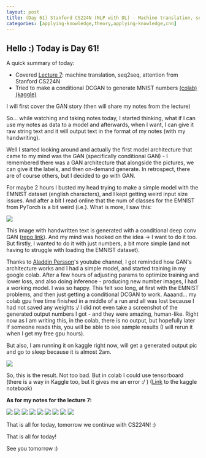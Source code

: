 ```yaml
---
layout: post
title: (Day 61) Stanford CS224N (NLP with DL) - Machine translation, seq2seq + a side CDCGAN mini project
categories: [applying-knowledge,theory,applying-knowledge,cnn]
---
```


## Hello :) Today is Day 61!
A quick summary of today:
* Covered [Lecture 7](https://youtu.be/wzfWHP6SXxY?list=PLoROMvodv4rMFqRtEuo6SGjY4XbRIVRd4): machine translation, seq2seq, attention from Stanford CS224N
* Tried to make a conditional DCGAN to generate MNIST numbers [(colab)](https://colab.research.google.com/drive/182I_gBSORJfNdVZuxcBYKFNxo0gNNLFx?usp=drive_link) [(kaggle)](https://www.kaggle.com/code/divakaivan12/cdcgan-mnist-number-generator)

I will first cover the GAN story
(then will share my notes from the lecture)

So... while watching and taking notes today, I started thinking, what if I can use my notes as data to a model and afterwards, when I want, I can give it raw string text and it will output text in the format of my notes (with my handwriting).

Well I started looking around and actually the first model architecture that came to my mind was the GAN (specifically conditional GAN) - I remembered there was a GAN architecture that alongside the pictures, we can give it the labels, and then on-demand generate. In retrospect, there are of course others, but I decided to go with GAN. 

For maybe 2 hours I busted my head trying to make a simple model with the EMNIST dataset (english characters), and I kept getting weird input size issues. And after a bit I read online that the num of classes for the EMNIST from PyTorch is a bit weird (i.e.). What is more, I saw this: 

![](https://blogger.googleusercontent.com/img/a/AVvXsEgNsRHOFYgkTUIo1ZMQt2aZbago04ZZQ27lsuMOaL3s69gqgMhDsPzLitWH7FAOckrfGqrkG3A17f_Wh2H-BeQv79r7s5rp9cyUlXmZJE3jTGNyj4WEvEh8eMKCusRnAPb1ImPXnE3JDYZo95V5FXv4_JNIsBkzQ9IrA5GXDdBhb8W4z1o2U2T0LYajOobN)

This image with handwritten text is generated with a conditional deep conv GAN ([repo link](https://github.com/tomWitkowski/EMNIST-CONDITIONAL-GAN/tree/master)). And my mind was hooked on the idea -> I want to do it too. But firstly, I wanted to do it with just numbers, a bit more simple (and not having to struggle with loading the EMNIST dataset). 

Thanks to [Aladdin Persson](https://youtu.be/Hp-jWm2SzR8)'s youtube channel, I got reminded how GAN's architecture works and I had a simple model, and started training in my google colab. After a few hours of adjusting params to optimize training and lower loss, and also doing inference - producing new number images, I had a working model. I was so happy. This felt soo long, at first with the EMNIST problems, and then just getting a conditional DCGAN to work. Aaaand... my colab gpu free time finished in a middle of a run and all was lost because I had not saved any weights :/ I did not even take a screenshot of the generated output numbers I got - and they were amazing, human-like. 
Right now as I am writing this, in the colab, there is no output, but hopefully later if someone reads this, you will be able to see sample results (I will rerun it when I get my free gpu hours). 

But also, I am running it on kaggle right now, will get a generated output pic and go to sleep because it is almost 2am.

![](https://blogger.googleusercontent.com/img/a/AVvXsEhESTy9JKmwJ6SmXFZnmf4cfWdT5S71W8gu1n9OzCycccRMUa1N9Wjn7F-bu9MO3q0bBnVYyjJ4QqPhnnI-xnvqFVWT7R6GFdr3QLJwGU70nIZtW5Z8BQsHGge1u8PcnyZy8X3Y35r6zG6EvxFMiiIOr5BrLcnLDKmvL9-mwnqP2maM6ECib0fxmDH9VceR)

So, this is the result. Not too bad. But in colab I could use tensorboard (there is a way in Kaggle too, but it gives me an error :/ ) ([Link](https://www.kaggle.com/code/divakaivan12/gan-mnist-number-generator/notebook?scriptVersionId=165157007) to the kaggle notebook)

**As for my notes for the lecture 7:**

![](https://blogger.googleusercontent.com/img/a/AVvXsEi84Rwlxve20YMNqV8YpQj7jlcxEQE2I2CRhSa8stLU_L7k03fjbNtd3BIr92im8oGX1cZRAaCUsB0IsAn97fH5LctE2kPnAvV9MycpLxdoGZHXPTJycdVeS7gqgQDpqdH0nXvWbd7I9Nk02HgdzvWldcB2-iNAelLMWu52K1JEKfM67WCF3BAMeY3XK3an)
![](https://blogger.googleusercontent.com/img/a/AVvXsEjrXsptU4mi-uksXYqm0x8XIDzJ4Dm7pGbiUArkD6bOjcUlg3q4rQMaW4GUGBZrZ2iQ12NxpvLBKzQDHBgPAXfC_L28OjOMhyCiI64fHsJKXBU_-A0_sprBOOU-hAAJ0UqJ3oCTUd0YwvvwPXakBfLBpoJ1EpYngzghe2k53BtYsyApTP8-6KLBmDAOA4-u)
![](https://blogger.googleusercontent.com/img/a/AVvXsEizznICqyDCJ2lX4XhlzriZfWSAyMCBXOgVxmNg6OLts_l_pBJ5mFbLsT0Ue0s9_Pl8wwptEAR7A9rxz_jEFBDpe4Z_Bv4K3rVtd9xGHKsIh9tg7d9EJNSJ8WP2OPVIzNqF3obNkuRT9Xg_zHUIbN8wCo0C8HZSmDwSDhnObJUIcLzvW4JJJdfMTM0c9K9E)
![](https://blogger.googleusercontent.com/img/a/AVvXsEgOS_Mt_J8jmspF6AquBiP-Y5f6SBzGJTAlfm9q-l1gaHSTHZBdz_aL8KHL6hdreb-zaIKrZLVAqXQdt96tEfAF250O3ncwL1F_jaUVCfk-rXkSm9hIXxrPNWrP_YClAkvv8UniC3jPirUJNbytbEiPUR11un9xtESPLNid_65GfpP8I9GSMtvi99MYxYr2)
![](https://blogger.googleusercontent.com/img/a/AVvXsEhi3uT-5ULVJlO6grpP5gDaAzFZqSBqGyWTOFqF0MFNctCvGpKUKGs367RkpAMIEDRweBH2GiJGsB7UhYnkl9qJVPtJbuaT67snfEB0mI5QZnPfo8bqa_Jpny9ZjvEKSJfP2RWF0c2IgxMBIG99pkZyMkrkQcQJKlVU0-9iXjqVhwpc_XQUUxVwIrZVCtsL)
![](https://blogger.googleusercontent.com/img/a/AVvXsEgpG72KVWtdTt-hPKcA6kW1WF5rvCL4RKEnlnteYfKOqKXFq05tpEB5vgJQFpWrQsyYhUgih7LSF3g1Oj2xJC6eT6hlGz54xEcgYNdbSvu7hbzjTXk_6CLMvr6oL9S0T9DItJc983tfL3zTEtdDDUFWMZlDgE94jrF6UEY2fejPYiUM6TewL0doMYsq0pZ2)
![](https://blogger.googleusercontent.com/img/a/AVvXsEgeCUCHL9EuB6Ca5JkgRtGEdmgLCgpapiLjn7tA0NMDnpF07NOVV2oUGSOgZaYH7M-bGsR107fGvANsc1oswvrxgyvyH_N1cs2nIXuUdXN66K1SFrE3TAImakYqRUH_SwneOB42_1ON-A1y2sNaTZXg8S8oWBUA73N-bC8aZ6-eSnhYh8JAdI9hYxaVM0B9)
![](https://blogger.googleusercontent.com/img/a/AVvXsEiuGnhGmKexRrUHyS0nkukydWv_FuxWrPBui3GyVOk7_J0o6jljPk6cWicxzehy4nFg1B5lbOZIw56RB88YUDbh-H6zj6hSbd85juQr9aKb8lzh07lCP0LH86vPPIhaLWLZb9BNHwFGzjHygssWeZ69kli44kTeZjVDJSZpVE3lAKPVkO2lzamo8BXo_KGd)
![](https://blogger.googleusercontent.com/img/a/AVvXsEhNgDvslku5giN8ajDjqU-xZ1-xJ9NsD-M8BLxg1CGy646HVLXPRnTtr_dAWMeWu4byZldvhS6Ar6VpRVlFyjTMq01mFe0thUIrmnS2oERaTncVAMfQnVS8ibtcouDcum63LY06BxGYlNdcqtibFLNs57sl6qW7D7OH04TqNzWYEbYFJdW64hLvqDnfx1Fs)

That is all for today, tomorrow we continue with CS224N! :)





That is all for today!

See you tomorrow :)
